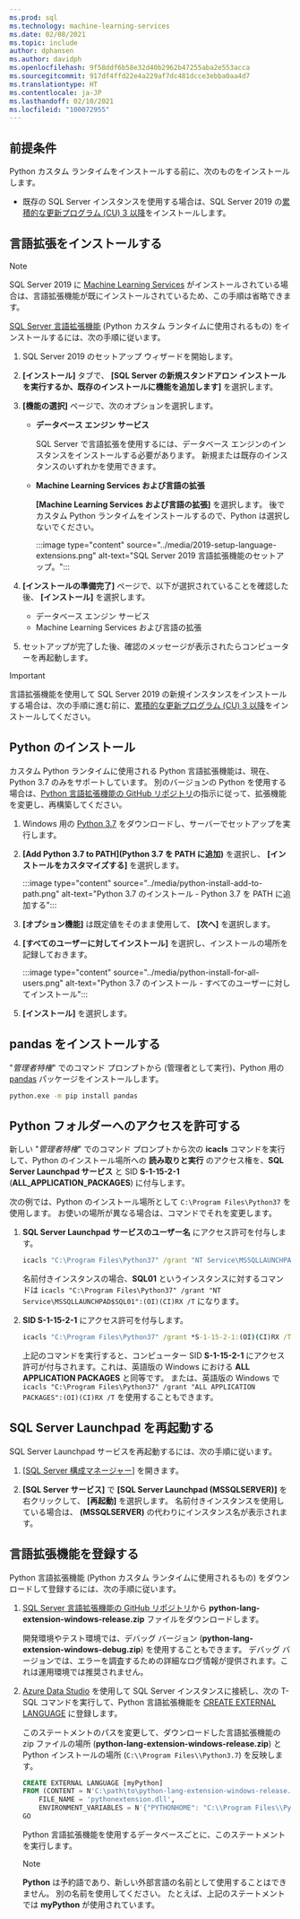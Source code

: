```yaml
---
ms.prod: sql
ms.technology: machine-learning-services
ms.date: 02/08/2021
ms.topic: include
author: dphansen
ms.author: davidph
ms.openlocfilehash: 9f58ddf6b58e32d40b2962b47255aba2e553acca
ms.sourcegitcommit: 917df4ffd22e4a229af7dc481dcce3ebba0aa4d7
ms.translationtype: HT
ms.contentlocale: ja-JP
ms.lasthandoff: 02/10/2021
ms.locfileid: "100072955"
---
```

## <a name="prerequisites"></a>前提条件

Python カスタム ランタイムをインストールする前に、次のものをインストールします。

+ 既存の SQL Server インスタンスを使用する場合は、SQL Server 2019 の[累積的な更新プログラム (CU) 3 以降](../../../database-engine/install-windows/latest-updates-for-microsoft-sql-server.md)をインストールします。

## <a name="install-language-extensions"></a>言語拡張をインストールする

> [!NOTE]
> SQL Server 2019 に [Machine Learning Services](../../sql-server-machine-learning-services.md) がインストールされている場合は、言語拡張機能が既にインストールされているため、この手順は省略できます。

[SQL Server 言語拡張機能](../../../language-extensions/language-extensions-overview.md) (Python カスタム ランタイムに使用されるもの) をインストールするには、次の手順に従います。

1. SQL Server 2019 のセットアップ ウィザードを開始します。
  
1. **[インストール]** タブで、 **[SQL Server の新規スタンドアロン インストールを実行するか、既存のインストールに機能を追加します]** を選択します。

1. **[機能の選択]** ページで、次のオプションを選択します。
  
    + **データベース エンジン サービス**
  
        SQL Server で言語拡張を使用するには、データベース エンジンのインスタンスをインストールする必要があります。 新規または既存のインスタンスのいずれかを使用できます。
  
    + **Machine Learning Services および言語の拡張**

        **[Machine Learning Services および言語の拡張]** を選択します。 後でカスタム Python ランタイムをインストールするので、Python は選択しないでください。

        :::image type="content" source="../media/2019-setup-language-extensions.png" alt-text="SQL Server 2019 言語拡張機能のセットアップ。":::

1. **[インストールの準備完了]** ページで、以下が選択されていることを確認した後、 **[インストール]** を選択します。
  
    + データベース エンジン サービス
    + Machine Learning Services および言語の拡張

1. セットアップが完了した後、確認のメッセージが表示されたらコンピューターを再起動します。

> [!IMPORTANT]
> 言語拡張機能を使用して SQL Server 2019 の新規インスタンスをインストールする場合は、次の手順に進む前に、[累積的な更新プログラム (CU) 3 以降](../../../database-engine/install-windows/latest-updates-for-microsoft-sql-server.md)をインストールしてください。

## <a name="install-python"></a>Python のインストール

カスタム Python ランタイムに使用される Python 言語拡張機能は、現在、Python 3.7 のみをサポートしています。 別のバージョンの Python を使用する場合は、[Python 言語拡張機能の GitHub リポジトリ](https://github.com/microsoft/sql-server-language-extensions/tree/master/language-extensions/python)の指示に従って、拡張機能を変更し、再構築してください。

1. Windows 用の [Python 3.7](https://www.python.org/downloads/windows/) をダウンロードし、サーバーでセットアップを実行します。

1. **[Add Python 3.7 to PATH]\(Python 3.7 を PATH に追加\)** を選択し、 **[インストールをカスタマイズする]** を選択します。

    :::image type="content" source="../media/python-install-add-to-path.png" alt-text="Python 3.7 のインストール - Python 3.7 を PATH に追加する":::

1. **[オプション機能]** は既定値をそのまま使用して、 **[次へ]** を選択します。

1. **[すべてのユーザーに対してインストール]** を選択し、インストールの場所を記録しておきます。

    :::image type="content" source="../media/python-install-for-all-users.png" alt-text="Python 3.7 のインストール - すべてのユーザーに対してインストール":::

1. **[インストール]** を選択します。

## <a name="install-pandas"></a>pandas をインストールする

"*管理者特権*" でのコマンド プロンプトから (管理者として実行)、Python 用の [pandas](https://pandas.pydata.org/) パッケージをインストールします。

```bash
python.exe -m pip install pandas
```

## <a name="grant-access-to-python-folder"></a>Python フォルダーへのアクセスを許可する

新しい "*管理者特権*" でのコマンド プロンプトから次の **icacls** コマンドを実行して、Python のインストール場所への **読み取りと実行** のアクセス権を、**SQL Server Launchpad サービス** と SID **S-1-15-2-1** (**ALL_APPLICATION_PACKAGES**) に付与します。

次の例では、Python のインストール場所として `C:\Program Files\Python37` を使用します。 お使いの場所が異なる場合は、コマンドでそれを変更します。

1. **SQL Server Launchpad サービスのユーザー名** にアクセス許可を付与します。

    ```cmd
    icacls "C:\Program Files\Python37" /grant "NT Service\MSSQLLAUNCHPAD":(OI)(CI)RX /T
    ```

    名前付きインスタンスの場合、**SQL01** というインスタンスに対するコマンドは `icacls "C:\Program Files\Python37" /grant "NT Service\MSSQLLAUNCHPAD$SQL01":(OI)(CI)RX /T` になります。

2. **SID S-1-15-2-1** にアクセス許可を付与します。

    ```cmd
    icacls "C:\Program Files\Python37" /grant *S-1-15-2-1:(OI)(CI)RX /T
    ```

    上記のコマンドを実行すると、コンピューター SID **S-1-15-2-1** にアクセス許可が付与されます。これは、英語版の Windows における **ALL APPLICATION PACKAGES** と同等です。 または、英語版の Windows で `icacls "C:\Program Files\Python37" /grant "ALL APPLICATION PACKAGES":(OI)(CI)RX /T` を使用することもできます。

## <a name="restart-sql-server-launchpad"></a>SQL Server Launchpad を再起動する

SQL Server Launchpad サービスを再起動するには、次の手順に従います。

1. [[SQL Server 構成マネージャー]](../../../relational-databases/sql-server-configuration-manager.md) を開きます。

1. **[SQL Server サービス]** で **[SQL Server Launchpad (MSSQLSERVER)]** を右クリックして、 **[再起動]** を選択します。 名前付きインスタンスを使用している場合は、 **(MSSQLSERVER)** の代わりにインスタンス名が表示されます。

## <a name="register-language-extension"></a>言語拡張機能を登録する

Python 言語拡張機能 (Python カスタム ランタイムに使用されるもの) をダウンロードして登録するには、次の手順に従います。

1. [SQL Server 言語拡張機能の GitHub リポジトリ](https://github.com/microsoft/sql-server-language-extensions/releases)から **python-lang-extension-windows-release.zip** ファイルをダウンロードします。

    開発環境やテスト環境では、デバッグ バージョン (**python-lang-extension-windows-debug.zip**) を使用することもできます。 デバッグ バージョンでは、エラーを調査するための詳細なログ情報が提供されます。これは運用環境では推奨されません。

1. [Azure Data Studio](../../../azure-data-studio/what-is-azure-data-studio.md) を使用して SQL Server インスタンスに接続し、次の T-SQL コマンドを実行して、Python 言語拡張機能を [CREATE EXTERNAL LANGUAGE](../../../t-sql/statements/create-external-language-transact-sql.md) に登録します。

    このステートメントのパスを変更して、ダウンロードした言語拡張機能の zip ファイルの場所 (**python-lang-extension-windows-release.zip**) と Python インストールの場所 (`C:\\Program Files\\Python3.7`) を反映します。

    ```sql
    CREATE EXTERNAL LANGUAGE [myPython]
    FROM (CONTENT = N'C:\path\to\python-lang-extension-windows-release.zip', 
        FILE_NAME = 'pythonextension.dll', 
        ENVIRONMENT_VARIABLES = N'{"PYTHONHOME": "C:\\Program Files\\Python3.7"}');
    GO
    ```

    Python 言語拡張機能を使用するデータベースごとに、このステートメントを実行します。

    > [!NOTE]
    > **Python** は予約語であり、新しい外部言語の名前として使用することはできません。 別の名前を使用してください。 たとえば、上記のステートメントでは **myPython** が使用されています。
